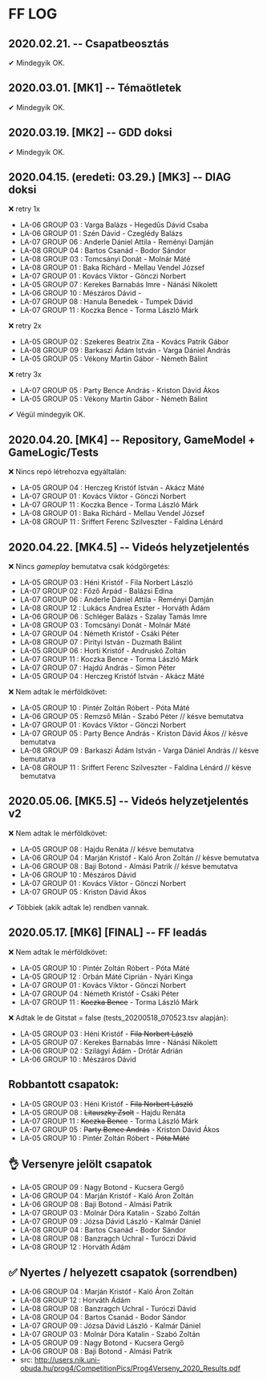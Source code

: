 # FF LOG

## 2020.02.21. -- Csapatbeosztás
✔ Mindegyik OK.

## 2020.03.01. [MK1] -- Témaötletek
✔ Mindegyik OK.

## 2020.03.19. [MK2] -- GDD doksi
✔ Mindegyik OK.

## 2020.04.15. (eredeti: 03.29.) [MK3] -- DIAG doksi
❌ retry 1x
- LA-06 GROUP 03 : Varga Balázs - Hegedűs Dávid Csaba
- LA-06 GROUP 01 : Szén Dávid - Czeglédy Balázs
- LA-07 GROUP 06 : Anderle Dániel Attila - Reményi Damján
- LA-08 GROUP 04 : Bartos Csanád - Bodor Sándor
- LA-08 GROUP 03 : Tomcsányi Donát - Molnár Máté
- LA-08 GROUP 01 : Baka Richárd - Mellau Vendel József
- LA-07 GROUP 01 : Kovács Viktor - Gönczi Norbert
- LA-05 GROUP 07 : Kerekes Barnabás Imre - Nánási Nikolett
- LA-06 GROUP 10 : Mészáros Dávid -
- LA-07 GROUP 08 : Hanula Benedek - Tumpek Dávid
- LA-07 GROUP 11 : Koczka Bence - Torma László Márk

❌ retry 2x
- LA-05 GROUP 02 : Szekeres Beatrix Zita - Kovács Patrik Gábor
- LA-08 GROUP 09 : Barkaszi Ádám István - Varga Dániel András
- LA-05 GROUP 05 : Vékony Martin Gábor - Németh Bálint

❌ retry 3x
- LA-07 GROUP 05 : Party Bence András - Kriston Dávid Ákos
- LA-05 GROUP 05 : Vékony Martin Gábor - Németh Bálint

✔ Végül mindegyik OK.

## 2020.04.20. [MK4] -- Repository, GameModel + GameLogic/Tests
❌ Nincs repó létrehozva egyáltalán:
- LA-05 GROUP 04 : Herczeg Kristóf István - Akácz Máté
- LA-07 GROUP 01 : Kovács Viktor - Gönczi Norbert
- LA-07 GROUP 11 : Koczka Bence - Torma László Márk
- LA-08 GROUP 01 : Baka Richárd - Mellau Vendel József
- LA-08 GROUP 11 : Sriffert Ferenc Szilveszter - Faldina Lénárd

## 2020.04.22. [MK4.5] -- Videós helyzetjelentés
❌ Nincs *gameplay* bemutatva csak kódgörgetés:
- LA-05 GROUP 03 : Héni Kristóf - Fila Norbert László
- LA-07 GROUP 02 : Főző Árpád - Balázsi Edina
- LA-07 GROUP 06 : Anderle Dániel Attila - Reményi Damján
- LA-08 GROUP 12 : Lukács Andrea Eszter - Horváth Ádám
- LA-06 GROUP 06 : Schléger Balázs - Szalay Tamás Imre
- LA-08 GROUP 03 : Tomcsányi Donát - Molnár Máté
- LA-07 GROUP 04 : Németh Kristóf - Csáki Péter
- LA-08 GROUP 07 : Pirityi István - Duzmath Bálint
- LA-05 GROUP 06 : Horti Kristóf - Andruskó Zoltán
- LA-07 GROUP 11 : Koczka Bence - Torma László Márk
- LA-07 GROUP 07 : Hajdú András - Simon Péter
- LA-05 GROUP 04 : Herczeg Kristóf István - Akácz Máté

❌ Nem adtak le mérföldkövet:
- LA-05 GROUP 10 : Pintér Zoltán Róbert - Póta Máté
- LA-06 GROUP 05 : Remzső Milán - Szabó Péter // késve bemutatva
- LA-07 GROUP 01 : Kovács Viktor - Gönczi Norbert
- LA-07 GROUP 05 : Party Bence András - Kriston Dávid Ákos // késve bemutatva
- LA-08 GROUP 09 : Barkaszi Ádám István - Varga Dániel András // késve bemutatva
- LA-08 GROUP 11 : Sriffert Ferenc Szilveszter - Faldina Lénárd // késve bemutatva

## 2020.05.06. [MK5.5] -- Videós helyzetjelentés v2
❌ Nem adtak le mérföldkövet:
- LA-05 GROUP 08 : Hajdu Renáta // késve bemutatva
- LA-06 GROUP 04 : Marján Kristóf - Kaló Áron Zoltán // késve bemutatva
- LA-06 GROUP 08 : Baji Botond - Almási Patrik // késve bemutatva
- LA-06 GROUP 10 : Mészáros Dávid
- LA-07 GROUP 01 : Kovács Viktor - Gönczi Norbert
- LA-07 GROUP 05 : Kriston Dávid Ákos

✔ Többiek (akik adtak le) rendben vannak.

## 2020.05.17. [MK6] [FINAL] -- FF leadás
❌ Nem adtak le mérföldkövet:
- LA-05 GROUP 10 : Pintér Zoltán Róbert - Póta Máté
- LA-05 GROUP 12 : Orbán Máté Ciprián - Nyári Kinga
- LA-07 GROUP 01 : Kovács Viktor - Gönczi Norbert
- LA-07 GROUP 04 : Németh Kristóf - Csáki Péter
- LA-07 GROUP 11 : ~~Koczka Bence~~ - Torma László Márk

❌ Adtak le de Gitstat = false (tests_20200518_070523.tsv alapján):
- LA-05 GROUP 03 : Héni Kristóf - ~~Fila Norbert László~~
- LA-05 GROUP 07 : Kerekes Barnabás Imre - Nánási Nikolett
- LA-06 GROUP 02 : Szilágyi Ádám - Drótár Adrián
- LA-06 GROUP 10 : Mészáros Dávid

## Robbantott csapatok:
- LA-05 GROUP 03 : Héni Kristóf - ~~Fila Norbert László~~
- LA-05 GROUP 08 : ~~Litauszky Zsolt~~ - Hajdu Renáta
- LA-07 GROUP 11 : ~~Koczka Bence~~ - Torma László Márk
- LA-07 GROUP 05 : ~~Party Bence András~~ - Kriston Dávid Ákos
- LA-05 GROUP 10 : Pintér Zoltán Róbert - ~~Póta Máté~~

## 👌 Versenyre jelölt csapatok
- LA-05 GROUP 09 : Nagy Botond - Kucsera Gergő
- LA-06 GROUP 04 : Marján Kristóf - Kaló Áron Zoltán
- LA-06 GROUP 08 : Baji Botond - Almási Patrik
- LA-07 GROUP 03 : Molnár Dóra Katalin - Szabó Zoltán
- LA-07 GROUP 09 : Józsa Dávid László - Kalmár Dániel
- LA-08 GROUP 04 : Bartos Csanád - Bodor Sándor
- LA-08 GROUP 08 : Banzragch Uchral - Turóczi Dávid
- LA-08 GROUP 12 : Horváth Ádám

## ✅️ Nyertes / helyezett csapatok (sorrendben)
- LA-06 GROUP 04 : Marján Kristóf - Kaló Áron Zoltán
- LA-08 GROUP 12 : Horváth Ádám
- LA-08 GROUP 08 : Banzragch Uchral - Turóczi Dávid
- LA-08 GROUP 04 : Bartos Csanád - Bodor Sándor
- LA-07 GROUP 09 : Józsa Dávid László - Kalmár Dániel
- LA-07 GROUP 03 : Molnár Dóra Katalin - Szabó Zoltán
- LA-05 GROUP 09 : Nagy Botond - Kucsera Gergő
- LA-06 GROUP 08 : Baji Botond - Almási Patrik
- src: http://users.nik.uni-obuda.hu/prog4/CompetitionPics/Prog4Verseny_2020_Results.pdf